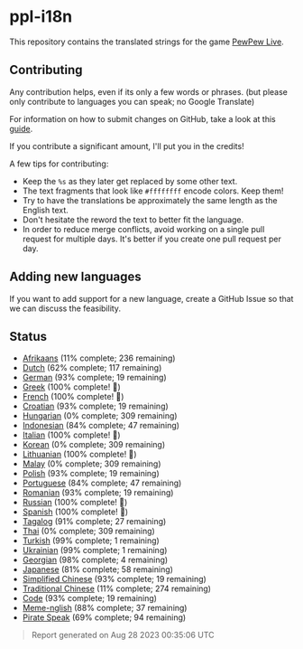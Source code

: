 [//]: # "This file is automatically generated by generate_readme.py"
# ppl-i18n
This repository contains the translated strings for the game [PewPew Live](https://pewpew.live).
## Contributing
Any contribution helps, even if its only a few words or phrases.
(but please only contribute to languages you can speak; no Google Translate)

For information on how to submit changes on GitHub, take a look at this [guide](https://docs.github.com/en/free-pro-team@latest/github/managing-files-in-a-repository/editing-files-in-another-users-repository).

If you contribute a significant amount, I'll put you in the credits!

A few tips for contributing:
* Keep the `%s` as they later get replaced by some other text.
* The text fragments that look like `#ffffffff` encode colors. Keep them!
* Try to have the translations be approximately the same length as the English text.
* Don't hesitate the reword the text to better fit the language.
* In order to reduce merge conflicts, avoid working on a single pull request for multiple days. It's better if you create one pull request per day.
## Adding new languages
If you want to add support for a new language, create a GitHub Issue so that we can discuss
the feasibility.
## Status
* [Afrikaans](/translations/afr.po) (11% complete; 236 remaining)
* [Dutch](/translations/nld.po) (62% complete; 117 remaining)
* [German](/translations/deu.po) (93% complete; 19 remaining)
* [Greek](/translations/gre.po) (100% complete! 🎉)
* [French](/translations/fra.po) (100% complete! 🎉)
* [Croatian](/translations/hrv.po) (93% complete; 19 remaining)
* [Hungarian](/translations/hun.po) (0% complete; 309 remaining)
* [Indonesian](/translations/ind.po) (84% complete; 47 remaining)
* [Italian](/translations/ita.po) (100% complete! 🎉)
* [Korean](/translations/kor.po) (0% complete; 309 remaining)
* [Lithuanian](/translations/lit.po) (100% complete! 🎉)
* [Malay](/translations/msa.po) (0% complete; 309 remaining)
* [Polish](/translations/pol.po) (93% complete; 19 remaining)
* [Portuguese](/translations/por.po) (84% complete; 47 remaining)
* [Romanian](/translations/ron.po) (93% complete; 19 remaining)
* [Russian](/translations/rus.po) (100% complete! 🎉)
* [Spanish](/translations/spa.po) (100% complete! 🎉)
* [Tagalog](/translations/tgl.po) (91% complete; 27 remaining)
* [Thai](/translations/tha.po) (0% complete; 309 remaining)
* [Turkish](/translations/tur.po) (99% complete; 1 remaining)
* [Ukrainian](/translations/ukr.po) (99% complete; 1 remaining)
* [Georgian](/translations/kat.po) (98% complete; 4 remaining)
* [Japanese](/translations/jpn.po) (81% complete; 58 remaining)
* [Simplified Chinese](/translations/chs.po) (93% complete; 19 remaining)
* [Traditional Chinese](/translations/cht.po) (11% complete; 274 remaining)
* [Code](/translations/code.po) (93% complete; 19 remaining)
* [Meme-nglish](/translations/meme.po) (88% complete; 37 remaining)
* [Pirate Speak](/translations/pirate.po) (69% complete; 94 remaining)
> Report generated on Aug 28 2023 00:35:06 UTC